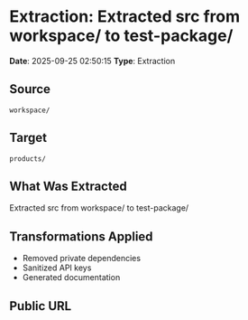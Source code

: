 # Extraction: Extracted src from workspace/ to test-package/

**Date**: 2025-09-25 02:50:15
**Type**: Extraction

## Source
`workspace/`

## Target
`products/`

## What Was Extracted
Extracted src from workspace/ to test-package/

## Transformations Applied
- Removed private dependencies
- Sanitized API keys
- Generated documentation

## Public URL

